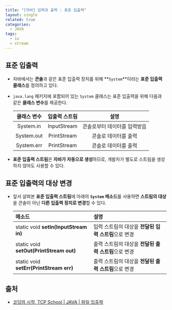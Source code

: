 ```yaml
---
title: "[자바] 입력과 출력 : 표준 입출력"
layout: single
related: true
categories:
  - JAVA
tags:
  - io
  - stream
---
```


## 표준 입출력
- 자바에서는 **콘솔**과 같은 표준 입출력 장치를 위해 **`System`**이라는 **표준 입출력 클래스**를 정의하고 있다.

- `java.lang` 패키지에 포함되어 있는 `System` 클래스는 표준 입출력을 위해 다음과 같은 **클래스 변수**를 제공한다.

  | 클래스 변수 | 입출력 스트림 | 설명 |
  |:----------:|:------------:|:----:|
  | System.in | InputStream | 콘솔로부터 데이터를 입력받음 |
  | System.out | PrintStream | 콘솔로 데이터를 출력 |
  | System.err | PrintStream | 콘솔로 데이터를 출력 |
  
- **표준 입출력 스트림**은 **자바가 자동으로 생성**하므로, 개발자가 별도로 스트림을 생성하지 않아도 사용할 수 있다.


## 표준 입출력의 대상 변경
- 앞서 살펴본 **표준 입출력 스트림**에 아래의 **`System` 메소드**를 사용하면 **스트림의 대상**을 콘솔이 아닌 **다른 입출력 장치로 변경**할 수 있다.

  | 메소드 | 설명 |
  |:------|:-----|
  | static void **setIn(InputStream in)** | 입력 스트림의 대상을 **전달된 입력 스트림**으로 변경 |
  | static void **setOut(PrintStream out)** | 출력 스트림의 대상을 **전달된 출력 스트림**으로 변경 |
  | static void **setErr(PrintStream err)** | 출력 스트림의 대상을 **전달된 출력 스트림**으로 변경 |
  
  
## 출처
- [코딩의 시작, TCP School \| JAVA \| 파일 입출력](https://www.tcpschool.com/java/java_io_file)
